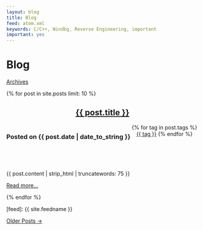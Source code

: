 ```yaml
---
layout: blog
title: Blog
feed: atom.xml
keywords: C/C++, Windbg, Reverse Engineering, important
important: yes
---
```


Blog 
=====================
<span class="low-top quiet large-bottom"><a href="/blog/archives" class="small quiet">Archives</a></span>
<p/>

{% for post in site.posts limit: 10 %}
<article>
<header>
<h2 class="prepend-top"><a href="{{ post.url }}">{{ post.title }}</a></h2>
<h3 class="datetext" style="float:left">
Posted on {{ post.date | date_to_string }}
</h3>
<div class="tag-list hidden-xs" style="display:inline"> {% for tag in post.tags %}<a href="/blog/tags/{{ tag | slugize }}/">{{ tag }}</a> {% endfor %}</div>
</header>


<div class="c">&nbsp;</div>
<div class="hidden-xs">
<p>{{ post.content | strip_html | truncatewords: 75 }}</p>
<footer>
<p><a href="{{ post.url }}">Read more...</a></p>
</footer>
</div>
</article>
{% endfor %}


[feed]: {{ site.feedname }}



<p>
<a href="/blog/archives">Older Posts &rarr;</a>
</p>


